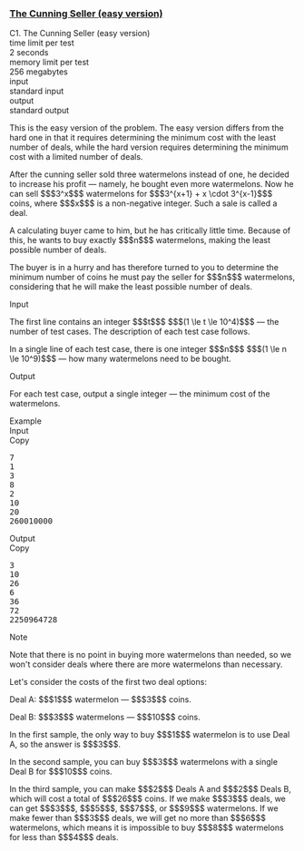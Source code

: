<h3><a href="https://codeforces.com/contest/2132/problem/C1" target="_blank" rel="noopener noreferrer">The Cunning Seller (easy version)</a></h3>

<div class="header"><div class="title">C1. The Cunning Seller (easy version)</div><div class="time-limit"><div class="property-title">time limit per test</div>2 seconds</div><div class="memory-limit"><div class="property-title">memory limit per test</div>256 megabytes</div><div class="input-file input-standard"><div class="property-title">input</div>standard input</div><div class="output-file output-standard"><div class="property-title">output</div>standard output</div></div><div><p><span class="tex-font-style-it">This is the easy version of the problem. The easy version differs from the hard one in that it requires determining the minimum cost with the least number of deals, while the hard version requires determining the minimum cost with a limited number of deals.</span></p><p>After the cunning seller sold three watermelons instead of one, he decided to increase his profit — namely, he bought even more watermelons. Now he can sell $$$3^x$$$ watermelons for $$$3^{x+1} + x \cdot 3^{x-1}$$$ coins, where $$$x$$$ is a non-negative integer. Such a sale is called a deal.</p><p>A calculating buyer came to him, but he has critically little time. Because of this, he wants to buy exactly $$$n$$$ watermelons, making the <span class="tex-font-style-bf">least</span> possible number of deals.</p><p>The buyer is in a hurry and has therefore turned to you to determine the minimum number of coins he must pay the seller for $$$n$$$ watermelons, considering that he will make the <span class="tex-font-style-bf">least</span> possible number of deals.</p></div><div class="input-specification"><div class="section-title">Input</div><p>The first line contains an integer $$$t$$$ $$$(1 \le t \le 10^4)$$$ — the number of test cases. The description of each test case follows.</p><p>In a single line of each test case, there is one integer $$$n$$$ $$$(1 \le n \le 10^9)$$$ — how many watermelons need to be bought.</p></div><div class="output-specification"><div class="section-title">Output</div><p>For each test case, output a single integer — the minimum cost of the watermelons.</p></div><div class="sample-tests"><div class="section-title">Example</div><div class="sample-test"><div class="input"><div class="title">Input<div title="Copy" data-clipboard-target="#id003853641121394117" id="id003683805848816941" class="input-output-copier">Copy</div></div><pre id="id003853641121394117"><div class="test-example-line test-example-line-even test-example-line-0">7</div><div class="test-example-line test-example-line-odd test-example-line-1">1</div><div class="test-example-line test-example-line-even test-example-line-2">3</div><div class="test-example-line test-example-line-odd test-example-line-3">8</div><div class="test-example-line test-example-line-even test-example-line-4">2</div><div class="test-example-line test-example-line-odd test-example-line-5">10</div><div class="test-example-line test-example-line-even test-example-line-6">20</div><div class="test-example-line test-example-line-odd test-example-line-7">260010000</div></pre></div><div class="output"><div class="title">Output<div title="Copy" data-clipboard-target="#id002751710985767968" id="id0029562584476936826" class="input-output-copier">Copy</div></div><pre id="id002751710985767968">3
10
26
6
36
72
2250964728
</pre></div></div></div><div class="note"><div class="section-title">Note</div><p>Note that there is no point in buying more watermelons than needed, so we won't consider deals where there are more watermelons than necessary.</p><p>Let's consider the costs of the first two deal options:</p><p>Deal A: $$$1$$$ watermelon — $$$3$$$ coins.</p><p>Deal B: $$$3$$$ watermelons — $$$10$$$ coins.</p><p>In the first sample, the only way to buy $$$1$$$ watermelon is to use Deal A, so the answer is $$$3$$$.</p><p>In the second sample, you can buy $$$3$$$ watermelons with a single Deal B for $$$10$$$ coins.</p><p>In the third sample, you can make $$$2$$$ Deals A and $$$2$$$ Deals B, which will cost a total of $$$26$$$ coins. If we make $$$3$$$ deals, we can get $$$3$$$, $$$5$$$, $$$7$$$, or $$$9$$$ watermelons. If we make fewer than $$$3$$$ deals, we will get no more than $$$6$$$ watermelons, which means it is impossible to buy $$$8$$$ watermelons for less than $$$4$$$ deals.</p></div>